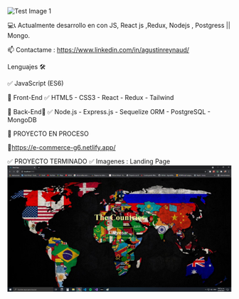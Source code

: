 ![Test Image 1](https://github.com/AgustinReynaud/AgustinReynaud/blob/main/Images/image.png)

💻📞 Actualmente desarrollo en con JS, React js ,Redux, Nodejs , Postgress || Mongo.

📫  Contactame :  https://www.linkedin.com/in/agustinreynaud/


Lenguajes 🛠️

✅ JavaScript (ES6)

🔶 Front-End 
✅ HTML5 - CSS3 - React -  Redux - Tailwind 

🔶 Back-End🔩
✅ Node.js - Express.js - Sequelize ORM - PostgreSQL  - MongoDB 


🔶 PROYECTO EN PROCESO 

🔶https://e-commerce-g6.netlify.app/

✅ PROYECTO TERMINADO
✅ Imagenes : 
Landing Page
![Test Image 1](https://github.com/AgustinReynaud/AgustinReynaud/blob/main/Images/c1.png)
